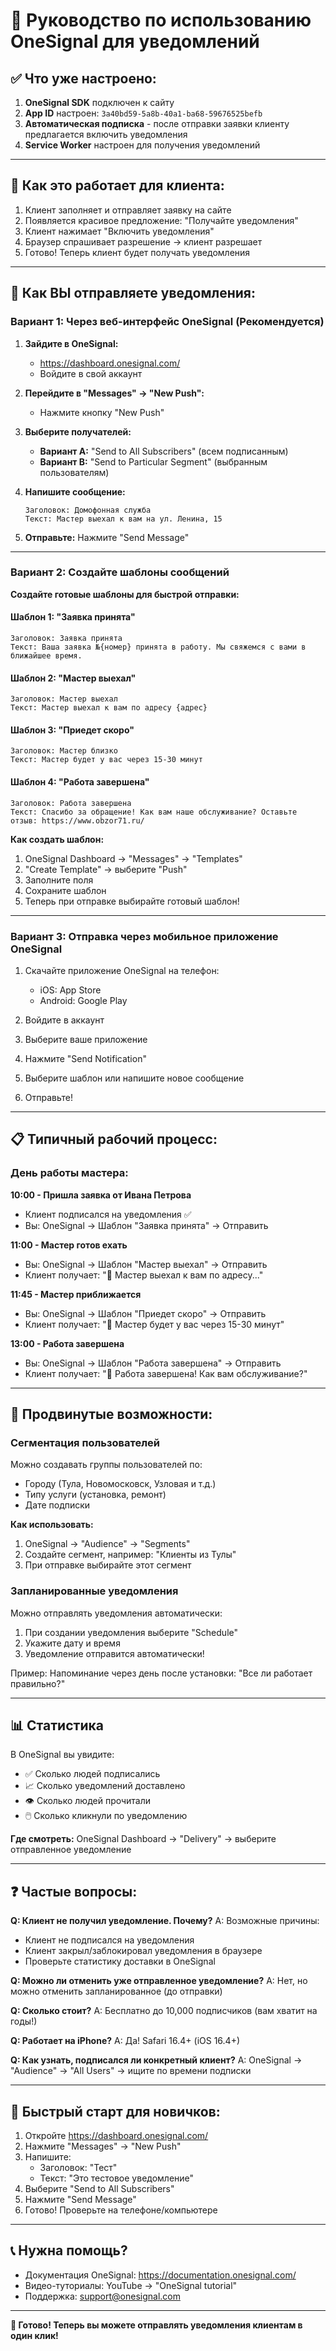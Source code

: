# 🔔 Руководство по использованию OneSignal для уведомлений

## ✅ Что уже настроено:

1. **OneSignal SDK** подключен к сайту
2. **App ID** настроен: `3a40bd59-5a8b-40a1-ba68-59676525befb`
3. **Автоматическая подписка** - после отправки заявки клиенту предлагается включить уведомления
4. **Service Worker** настроен для получения уведомлений

---

## 📱 Как это работает для клиента:

1. Клиент заполняет и отправляет заявку на сайте
2. Появляется красивое предложение: "Получайте уведомления"
3. Клиент нажимает "Включить уведомления"
4. Браузер спрашивает разрешение → клиент разрешает
5. Готово! Теперь клиент будет получать уведомления

---

## 🎯 Как ВЫ отправляете уведомления:

### Вариант 1: Через веб-интерфейс OneSignal (Рекомендуется)

1. **Зайдите в OneSignal:**
   - https://dashboard.onesignal.com/
   - Войдите в свой аккаунт

2. **Перейдите в "Messages" → "New Push":**
   - Нажмите кнопку "New Push"

3. **Выберите получателей:**
   - **Вариант A:** "Send to All Subscribers" (всем подписанным)
   - **Вариант B:** "Send to Particular Segment" (выбранным пользователям)

4. **Напишите сообщение:**
   ```
   Заголовок: Домофонная служба
   Текст: Мастер выехал к вам на ул. Ленина, 15
   ```

5. **Отправьте:** Нажмите "Send Message"

---

### Вариант 2: Создайте шаблоны сообщений

**Создайте готовые шаблоны для быстрой отправки:**

#### Шаблон 1: "Заявка принята"
```
Заголовок: Заявка принята
Текст: Ваша заявка №{номер} принята в работу. Мы свяжемся с вами в ближайшее время.
```

#### Шаблон 2: "Мастер выехал"
```
Заголовок: Мастер выехал
Текст: Мастер выехал к вам по адресу {адрес}
```

#### Шаблон 3: "Приедет скоро"
```
Заголовок: Мастер близко
Текст: Мастер будет у вас через 15-30 минут
```

#### Шаблон 4: "Работа завершена"
```
Заголовок: Работа завершена
Текст: Спасибо за обращение! Как вам наше обслуживание? Оставьте отзыв: https://www.obzor71.ru/
```

**Как создать шаблон:**
1. OneSignal Dashboard → "Messages" → "Templates"
2. "Create Template" → выберите "Push"
3. Заполните поля
4. Сохраните шаблон
5. Теперь при отправке выбирайте готовый шаблон!

---

### Вариант 3: Отправка через мобильное приложение OneSignal

1. Скачайте приложение OneSignal на телефон:
   - iOS: App Store
   - Android: Google Play

2. Войдите в аккаунт
3. Выберите ваше приложение
4. Нажмите "Send Notification"
5. Выберите шаблон или напишите новое сообщение
6. Отправьте!

---

## 📋 Типичный рабочий процесс:

### День работы мастера:

**10:00 - Пришла заявка от Ивана Петрова**
- Клиент подписался на уведомления ✅
- Вы: OneSignal → Шаблон "Заявка принята" → Отправить

**11:00 - Мастер готов ехать**
- Вы: OneSignal → Шаблон "Мастер выехал" → Отправить
- Клиент получает: "🔔 Мастер выехал к вам по адресу..."

**11:45 - Мастер приближается**
- Вы: OneSignal → Шаблон "Приедет скоро" → Отправить
- Клиент получает: "🔔 Мастер будет у вас через 15-30 минут"

**13:00 - Работа завершена**
- Вы: OneSignal → Шаблон "Работа завершена" → Отправить
- Клиент получает: "🔔 Работа завершена! Как вам обслуживание?"

---

## 🎯 Продвинутые возможности:

### Сегментация пользователей

Можно создавать группы пользователей по:
- Городу (Тула, Новомосковск, Узловая и т.д.)
- Типу услуги (установка, ремонт)
- Дате подписки

**Как использовать:**
1. OneSignal → "Audience" → "Segments"
2. Создайте сегмент, например: "Клиенты из Тулы"
3. При отправке выбирайте этот сегмент

### Запланированные уведомления

Можно отправлять уведомления автоматически:
1. При создании уведомления выберите "Schedule"
2. Укажите дату и время
3. Уведомление отправится автоматически!

Пример: Напоминание через день после установки: "Все ли работает правильно?"

---

## 📊 Статистика

В OneSignal вы увидите:
- ✅ Сколько людей подписались
- 📈 Сколько уведомлений доставлено
- 👁️ Сколько людей прочитали
- 🖱️ Сколько кликнули по уведомлению

**Где смотреть:**
OneSignal Dashboard → "Delivery" → выберите отправленное уведомление

---

## ❓ Частые вопросы:

**Q: Клиент не получил уведомление. Почему?**
A: Возможные причины:
- Клиент не подписался на уведомления
- Клиент закрыл/заблокировал уведомления в браузере
- Проверьте статистику доставки в OneSignal

**Q: Можно ли отменить уже отправленное уведомление?**
A: Нет, но можно отменить запланированное (до отправки)

**Q: Сколько стоит?**
A: Бесплатно до 10,000 подписчиков (вам хватит на годы!)

**Q: Работает на iPhone?**
A: Да! Safari 16.4+ (iOS 16.4+)

**Q: Как узнать, подписался ли конкретный клиент?**
A: OneSignal → "Audience" → "All Users" → ищите по времени подписки

---

## 🚀 Быстрый старт для новичков:

1. Откройте https://dashboard.onesignal.com/
2. Нажмите "Messages" → "New Push"
3. Напишите:
   - Заголовок: "Тест"
   - Текст: "Это тестовое уведомление"
4. Выберите "Send to All Subscribers"
5. Нажмите "Send Message"
6. Готово! Проверьте на телефоне/компьютере

---

## 📞 Нужна помощь?

- Документация OneSignal: https://documentation.onesignal.com/
- Видео-туториалы: YouTube → "OneSignal tutorial"
- Поддержка: support@onesignal.com

---

**🎉 Готово! Теперь вы можете отправлять уведомления клиентам в один клик!**
